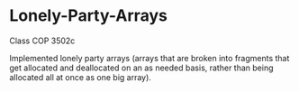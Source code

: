 # Lonely-Party-Arrays

Class COP 3502c

Implemented lonely party arrays (arrays that are broken into fragments that get allocated and deallocated on an as needed basis, rather than being allocated all at once as one big array).
